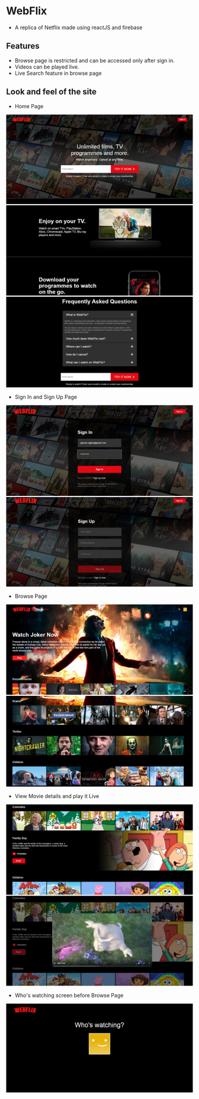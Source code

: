 # WebFlix
- A replica of Netflix made using reactJS and firebase

## Features 
 - Browse page is restricted and can be accessed only after sign in.
 - Videos can be played live.
 - Live Search feature in browse page

## Look and feel of the site
- Home Page 
<img src='Examples/home1.png' >
<img src='Examples/home2.png' >
<img src='Examples/home3.png' >

- Sign In and Sign Up Page
<img src='Examples/sigin.png' >
<img src='Examples/signup.png' >

- Browse Page 
<img src='Examples/browse1.png' >
<img src='Examples/browse2.png' >

- View Movie details and play it Live
<img src='Examples/view.png' >
<img src='Examples/player.png' >

- Who's watching screen before Browse Page
<img src='Examples/user.png' >

